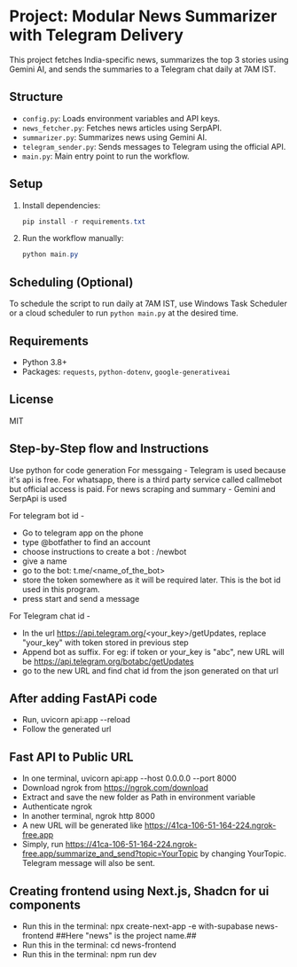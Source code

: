 # Project: Modular News Summarizer with Telegram Delivery

This project fetches India-specific news, summarizes the top 3 stories using Gemini AI, and sends the summaries to a Telegram chat daily at 7AM IST.

## Structure
- `config.py`: Loads environment variables and API keys.
- `news_fetcher.py`: Fetches news articles using SerpAPI.
- `summarizer.py`: Summarizes news using Gemini AI.
- `telegram_sender.py`: Sends messages to Telegram using the official API.
- `main.py`: Main entry point to run the workflow.

## Setup

1. Install dependencies:
   ```powershell
   pip install -r requirements.txt
   ```
2. Run the workflow manually:
   ```powershell
   python main.py
   ```

## Scheduling (Optional)
To schedule the script to run daily at 7AM IST, use Windows Task Scheduler or a cloud scheduler to run `python main.py` at the desired time.

## Requirements
- Python 3.8+
- Packages: `requests`, `python-dotenv`, `google-generativeai`

## License
MIT



## Step-by-Step flow and Instructions
Use python for code generation
For messgaing - Telegram is used because it's api is free. For whatsapp, there is a third party service called callmebot but official access is paid.
For news scraping and summary - Gemini and SerpApi is used

For telegram bot id - 
- Go to telegram app on the phone
- type @botfather to find an account
- choose instructions to create a bot : /newbot
- give a name
- go to the bot: t.me/<name_of_the_bot>
- store the token somewhere as it will be required later. This is the bot id used in this program.
- press start and send a message

For Telegram chat id - 
- In the url https://api.telegram.org/<your_key>/getUpdates, replace "your_key" with token stored in previous step
- Append bot as suffix. For eg: if token or your_key is "abc", new URL will be https://api.telegram.org/botabc/getUpdates
- go to the new URL and find chat id from the json generated on that url


## After adding FastAPi code ##
- Run, uvicorn api:app --reload
- Follow the generated url


## Fast API to Public URL ##
- In one terminal, uvicorn api:app --host 0.0.0.0 --port 8000
- Download ngrok from https://ngrok.com/download
- Extract and save the new folder as Path in environment variable
- Authenticate ngrok
- In another terminal, ngrok http 8000
- A new URL will be generated like https://41ca-106-51-164-224.ngrok-free.app
- Simply, run https://41ca-106-51-164-224.ngrok-free.app/summarize_and_send?topic=YourTopic by changing YourTopic. Telegram message will also be sent.

## Creating frontend using Next.js, Shadcn for ui components
- Run this in the terminal: npx create-next-app -e with-supabase news-frontend ##Here "news" is the project name.## 
- Run this in the terminal: cd news-frontend
- Run this in the terminal: npm run dev